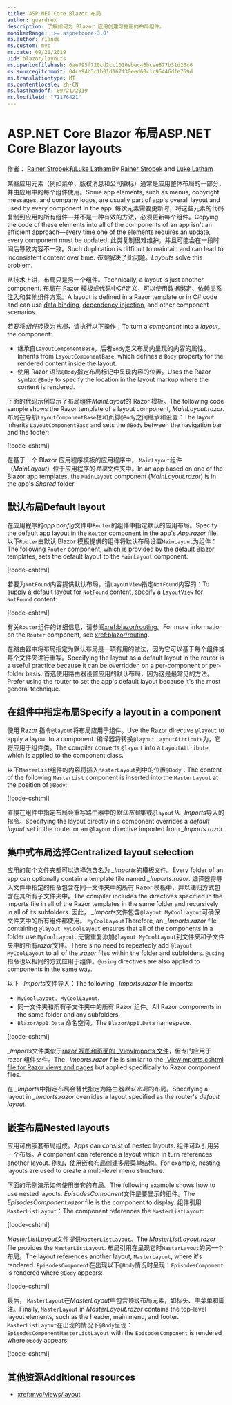 ```yaml
---
title: ASP.NET Core Blazor 布局
author: guardrex
description: 了解如何为 Blazor 应用创建可重用的布局组件。
monikerRange: '>= aspnetcore-3.0'
ms.author: riande
ms.custom: mvc
ms.date: 09/21/2019
uid: blazor/layouts
ms.openlocfilehash: 6ae795f720cd2cc1010ebec46bcee877b31d20c6
ms.sourcegitcommit: 04ce94b3c1b01d167f30eed60c1c95446dfe759d
ms.translationtype: MT
ms.contentlocale: zh-CN
ms.lasthandoff: 09/21/2019
ms.locfileid: "71176421"
---
```

# <a name="aspnet-core-blazor-layouts"></a><span data-ttu-id="09bcf-103">ASP.NET Core Blazor 布局</span><span class="sxs-lookup"><span data-stu-id="09bcf-103">ASP.NET Core Blazor layouts</span></span>

<span data-ttu-id="09bcf-104">作者： [Rainer Stropek](https://www.timecockpit.com)和[Luke Latham](https://github.com/guardrex)</span><span class="sxs-lookup"><span data-stu-id="09bcf-104">By [Rainer Stropek](https://www.timecockpit.com) and [Luke Latham](https://github.com/guardrex)</span></span>

<span data-ttu-id="09bcf-105">某些应用元素（例如菜单、版权消息和公司徽标）通常是应用整体布局的一部分，并由应用中的每个组件使用。</span><span class="sxs-lookup"><span data-stu-id="09bcf-105">Some app elements, such as menus, copyright messages, and company logos, are usually part of app's overall layout and used by every component in the app.</span></span> <span data-ttu-id="09bcf-106">每次元素需要更新时，将这些元素的代码复制到应用的所有组件&mdash;并不是一种有效的方法，必须更新每个组件。</span><span class="sxs-lookup"><span data-stu-id="09bcf-106">Copying the code of these elements into all of the components of an app isn't an efficient approach&mdash;every time one of the elements requires an update, every component must be updated.</span></span> <span data-ttu-id="09bcf-107">此类复制很难维护，并且可能会在一段时间后导致内容不一致。</span><span class="sxs-lookup"><span data-stu-id="09bcf-107">Such duplication is difficult to maintain and can lead to inconsistent content over time.</span></span> <span data-ttu-id="09bcf-108">*布局*解决了此问题。</span><span class="sxs-lookup"><span data-stu-id="09bcf-108">*Layouts* solve this problem.</span></span>

<span data-ttu-id="09bcf-109">从技术上讲，布局只是另一个组件。</span><span class="sxs-lookup"><span data-stu-id="09bcf-109">Technically, a layout is just another component.</span></span> <span data-ttu-id="09bcf-110">布局在 Razor 模板或代码中C#定义，可以使用[数据绑定](xref:blazor/components#data-binding)、[依赖关系注入](xref:blazor/dependency-injection)和其他组件方案。</span><span class="sxs-lookup"><span data-stu-id="09bcf-110">A layout is defined in a Razor template or in C# code and can use [data binding](xref:blazor/components#data-binding), [dependency injection](xref:blazor/dependency-injection), and other component scenarios.</span></span>

<span data-ttu-id="09bcf-111">若要将*组件*转换为*布局*，请执行以下操作：</span><span class="sxs-lookup"><span data-stu-id="09bcf-111">To turn a *component* into a *layout*, the component:</span></span>

* <span data-ttu-id="09bcf-112">继承自`LayoutComponentBase`，后者`Body`定义布局内呈现的内容的属性。</span><span class="sxs-lookup"><span data-stu-id="09bcf-112">Inherits from `LayoutComponentBase`, which defines a `Body` property for the rendered content inside the layout.</span></span>
* <span data-ttu-id="09bcf-113">使用 Razor 语法`@Body`指定布局标记中呈现内容的位置。</span><span class="sxs-lookup"><span data-stu-id="09bcf-113">Uses the Razor syntax `@Body` to specify the location in the layout markup where the content is rendered.</span></span>

<span data-ttu-id="09bcf-114">下面的代码示例显示了布局组件*MainLayout*的 Razor 模板。</span><span class="sxs-lookup"><span data-stu-id="09bcf-114">The following code sample shows the Razor template of a layout component, *MainLayout.razor*.</span></span> <span data-ttu-id="09bcf-115">布局在导航`LayoutComponentBase`栏和页脚`@Body`之间继承和设置：</span><span class="sxs-lookup"><span data-stu-id="09bcf-115">The layout inherits `LayoutComponentBase` and sets the `@Body` between the navigation bar and the footer:</span></span>

[!code-cshtml[](layouts/sample_snapshot/3.x/MainLayout.razor?highlight=1,13)]

<span data-ttu-id="09bcf-116">在基于一个 Blazor 应用程序模板的应用程序中， `MainLayout`组件（*MainLayout*）位于应用程序的*共享*文件夹中。</span><span class="sxs-lookup"><span data-stu-id="09bcf-116">In an app based on one of the Blazor app templates, the `MainLayout` component (*MainLayout.razor*) is in the app's *Shared* folder.</span></span>

## <a name="default-layout"></a><span data-ttu-id="09bcf-117">默认布局</span><span class="sxs-lookup"><span data-stu-id="09bcf-117">Default layout</span></span>

<span data-ttu-id="09bcf-118">在应用程序的*app.config*文件中`Router`的组件中指定默认的应用布局。</span><span class="sxs-lookup"><span data-stu-id="09bcf-118">Specify the default app layout in the `Router` component in the app's *App.razor* file.</span></span> <span data-ttu-id="09bcf-119">以下`Router`由默认 Blazor 模板提供的组件将默认布局设置`MainLayout`为组件：</span><span class="sxs-lookup"><span data-stu-id="09bcf-119">The following `Router` component, which is provided by the default Blazor templates, sets the default layout to the `MainLayout` component:</span></span>

[!code-cshtml[](layouts/sample_snapshot/3.x/App1.razor?highlight=3)]

<span data-ttu-id="09bcf-120">若要为`NotFound`内容提供默认布局，请`LayoutView`指定`NotFound`内容的：</span><span class="sxs-lookup"><span data-stu-id="09bcf-120">To supply a default layout for `NotFound` content, specify a `LayoutView` for `NotFound` content:</span></span>

[!code-cshtml[](layouts/sample_snapshot/3.x/App2.razor?highlight=6-9)]

<span data-ttu-id="09bcf-121">有关`Router`组件的详细信息，请参阅<xref:blazor/routing>。</span><span class="sxs-lookup"><span data-stu-id="09bcf-121">For more information on the `Router` component, see <xref:blazor/routing>.</span></span>

<span data-ttu-id="09bcf-122">在路由器中将布局指定为默认布局是一项有用的做法，因为它可以基于每个组件或每个文件夹进行重写。</span><span class="sxs-lookup"><span data-stu-id="09bcf-122">Specifying the layout as a default layout in the router is a useful practice because it can be overridden on a per-component or per-folder basis.</span></span> <span data-ttu-id="09bcf-123">首选使用路由器设置应用的默认布局，因为这是最常见的方法。</span><span class="sxs-lookup"><span data-stu-id="09bcf-123">Prefer using the router to set the app's default layout because it's the most general technique.</span></span>

## <a name="specify-a-layout-in-a-component"></a><span data-ttu-id="09bcf-124">在组件中指定布局</span><span class="sxs-lookup"><span data-stu-id="09bcf-124">Specify a layout in a component</span></span>

<span data-ttu-id="09bcf-125">使用 Razor 指令`@layout`将布局应用于组件。</span><span class="sxs-lookup"><span data-stu-id="09bcf-125">Use the Razor directive `@layout` to apply a layout to a component.</span></span> <span data-ttu-id="09bcf-126">编译器将转换`@layout` `LayoutAttribute`为，它将应用于组件类。</span><span class="sxs-lookup"><span data-stu-id="09bcf-126">The compiler converts `@layout` into a `LayoutAttribute`, which is applied to the component class.</span></span>

<span data-ttu-id="09bcf-127">以下`MasterList`组件的内容将插入`MasterLayout`到中的位置`@Body`：</span><span class="sxs-lookup"><span data-stu-id="09bcf-127">The content of the following `MasterList` component is inserted into the `MasterLayout` at the position of `@Body`:</span></span>

[!code-cshtml[](layouts/sample_snapshot/3.x/MasterList.razor?highlight=1)]

<span data-ttu-id="09bcf-128">直接在组件中指定布局会重写路由器中的*默认布局*集或`@layout`从 *_Imports*导入的指令。</span><span class="sxs-lookup"><span data-stu-id="09bcf-128">Specifying the layout directly in a component overrides a *default layout* set in the router or an `@layout` directive imported from *_Imports.razor*.</span></span>

## <a name="centralized-layout-selection"></a><span data-ttu-id="09bcf-129">集中式布局选择</span><span class="sxs-lookup"><span data-stu-id="09bcf-129">Centralized layout selection</span></span>

<span data-ttu-id="09bcf-130">应用的每个文件夹都可以选择包含名为 *_Imports*的模板文件。</span><span class="sxs-lookup"><span data-stu-id="09bcf-130">Every folder of an app can optionally contain a template file named *_Imports.razor*.</span></span> <span data-ttu-id="09bcf-131">编译器将导入文件中指定的指令包含在同一文件夹中的所有 Razor 模板中，并以递归方式包含在其所有子文件夹中。</span><span class="sxs-lookup"><span data-stu-id="09bcf-131">The compiler includes the directives specified in the imports file in all of the Razor templates in the same folder and recursively in all of its subfolders.</span></span> <span data-ttu-id="09bcf-132">因此， *_Imports*文件包含`@layout MyCoolLayout`可确保文件夹中的所有组件都使用。 `MyCoolLayout`</span><span class="sxs-lookup"><span data-stu-id="09bcf-132">Therefore, an *_Imports.razor* file containing `@layout MyCoolLayout` ensures that all of the components in a folder use `MyCoolLayout`.</span></span> <span data-ttu-id="09bcf-133">无需重复添加`@layout MyCoolLayout`到文件夹和子文件夹中的所有*razor*文件。</span><span class="sxs-lookup"><span data-stu-id="09bcf-133">There's no need to repeatedly add `@layout MyCoolLayout` to all of the *.razor* files within the folder and subfolders.</span></span> <span data-ttu-id="09bcf-134">`@using`指令也以相同的方式应用于组件。</span><span class="sxs-lookup"><span data-stu-id="09bcf-134">`@using` directives are also applied to components in the same way.</span></span>

<span data-ttu-id="09bcf-135">以下 *_Imports*文件导入：</span><span class="sxs-lookup"><span data-stu-id="09bcf-135">The following *_Imports.razor* file imports:</span></span>

* <span data-ttu-id="09bcf-136">`MyCoolLayout`。</span><span class="sxs-lookup"><span data-stu-id="09bcf-136">`MyCoolLayout`.</span></span>
* <span data-ttu-id="09bcf-137">同一文件夹和所有子文件夹中的所有 Razor 组件。</span><span class="sxs-lookup"><span data-stu-id="09bcf-137">All Razor components in the same folder and any subfolders.</span></span>
* <span data-ttu-id="09bcf-138">`BlazorApp1.Data` 命名空间。</span><span class="sxs-lookup"><span data-stu-id="09bcf-138">The `BlazorApp1.Data` namespace.</span></span>
 
[!code-cshtml[](layouts/sample_snapshot/3.x/_Imports.razor)]

<span data-ttu-id="09bcf-139">*_Imports*文件类似于[razor 视图和页面的 _ViewImports 文件](xref:mvc/views/layout#importing-shared-directives)，但专门应用于 razor 组件文件。</span><span class="sxs-lookup"><span data-stu-id="09bcf-139">The *_Imports.razor* file is similar to the [_ViewImports.cshtml file for Razor views and pages](xref:mvc/views/layout#importing-shared-directives) but applied specifically to Razor component files.</span></span>

<span data-ttu-id="09bcf-140">在 *_Imports*中指定布局会替代指定为路由器*默认布局*的布局。</span><span class="sxs-lookup"><span data-stu-id="09bcf-140">Specifying a layout in *_Imports.razor* overrides a layout specified as the router's *default layout*.</span></span>

## <a name="nested-layouts"></a><span data-ttu-id="09bcf-141">嵌套布局</span><span class="sxs-lookup"><span data-stu-id="09bcf-141">Nested layouts</span></span>

<span data-ttu-id="09bcf-142">应用可由嵌套布局组成。</span><span class="sxs-lookup"><span data-stu-id="09bcf-142">Apps can consist of nested layouts.</span></span> <span data-ttu-id="09bcf-143">组件可以引用另一个布局。</span><span class="sxs-lookup"><span data-stu-id="09bcf-143">A component can reference a layout which in turn references another layout.</span></span> <span data-ttu-id="09bcf-144">例如，使用嵌套布局创建多层菜单结构。</span><span class="sxs-lookup"><span data-stu-id="09bcf-144">For example, nesting layouts are used to create a multi-level menu structure.</span></span>

<span data-ttu-id="09bcf-145">下面的示例演示如何使用嵌套的布局。</span><span class="sxs-lookup"><span data-stu-id="09bcf-145">The following example shows how to use nested layouts.</span></span> <span data-ttu-id="09bcf-146">*EpisodesComponent*文件是要显示的组件。</span><span class="sxs-lookup"><span data-stu-id="09bcf-146">The *EpisodesComponent.razor* file is the component to display.</span></span> <span data-ttu-id="09bcf-147">组件引用`MasterListLayout`：</span><span class="sxs-lookup"><span data-stu-id="09bcf-147">The component references the `MasterListLayout`:</span></span>

[!code-cshtml[](layouts/sample_snapshot/3.x/EpisodesComponent.razor?highlight=1)]

<span data-ttu-id="09bcf-148">*MasterListLayout*文件提供`MasterListLayout`。</span><span class="sxs-lookup"><span data-stu-id="09bcf-148">The *MasterListLayout.razor* file provides the `MasterListLayout`.</span></span> <span data-ttu-id="09bcf-149">布局引用在呈现它时`MasterLayout`的另一个布局。</span><span class="sxs-lookup"><span data-stu-id="09bcf-149">The layout references another layout, `MasterLayout`, where it's rendered.</span></span> <span data-ttu-id="09bcf-150">`EpisodesComponent`在出现以下`@Body`情况时呈现：</span><span class="sxs-lookup"><span data-stu-id="09bcf-150">`EpisodesComponent` is rendered where `@Body` appears:</span></span>

[!code-cshtml[](layouts/sample_snapshot/3.x/MasterListLayout.razor?highlight=1,9)]

<span data-ttu-id="09bcf-151">最后， `MasterLayout`在*MasterLayout*中包含顶级布局元素，如标头、主菜单和脚注。</span><span class="sxs-lookup"><span data-stu-id="09bcf-151">Finally, `MasterLayout` in *MasterLayout.razor* contains the top-level layout elements, such as the header, main menu, and footer.</span></span> <span data-ttu-id="09bcf-152">`MasterListLayout`在出现的情况下`@Body`呈现： `EpisodesComponent`</span><span class="sxs-lookup"><span data-stu-id="09bcf-152">`MasterListLayout` with the `EpisodesComponent` is rendered where `@Body` appears:</span></span>

[!code-cshtml[](layouts/sample_snapshot/3.x/MasterLayout.razor?highlight=6)]

## <a name="additional-resources"></a><span data-ttu-id="09bcf-153">其他资源</span><span class="sxs-lookup"><span data-stu-id="09bcf-153">Additional resources</span></span>

* <xref:mvc/views/layout>
